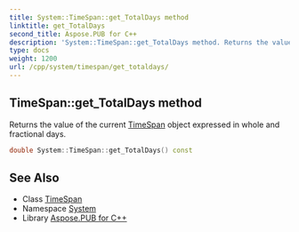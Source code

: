 ```yaml
---
title: System::TimeSpan::get_TotalDays method
linktitle: get_TotalDays
second_title: Aspose.PUB for C++
description: 'System::TimeSpan::get_TotalDays method. Returns the value of the current TimeSpan object expressed in whole and fractional days in C++.'
type: docs
weight: 1200
url: /cpp/system/timespan/get_totaldays/
---
```

## TimeSpan::get_TotalDays method


Returns the value of the current [TimeSpan](../) object expressed in whole and fractional days.

```cpp
double System::TimeSpan::get_TotalDays() const
```

## See Also

* Class [TimeSpan](../)
* Namespace [System](../../)
* Library [Aspose.PUB for C++](../../../)
